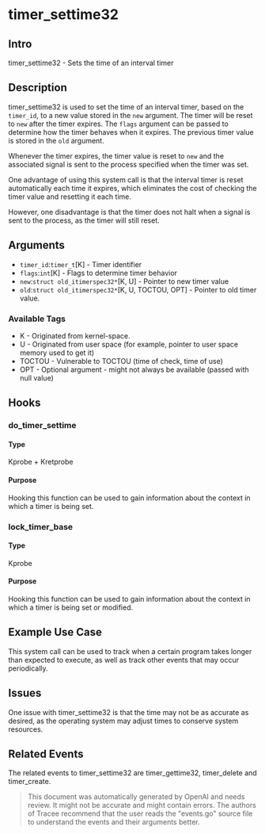 
# timer_settime32

## Intro
timer_settime32 - Sets the time of an interval timer

## Description
timer_settime32 is used to set the time of an interval timer, based on the `timer_id`, to a new value stored in the `new` argument. The timer will be reset to `new` after the timer expires. The `flags` argument can be passed to determine how the timer behaves when it expires. The previous timer value is stored in the `old` argument.

Whenever the timer expires, the timer value is reset to `new` and the associated signal is sent to the process specified when the timer was set.

One advantage of using this system call is that the interval timer is reset automatically each time it expires, which eliminates the cost of checking the timer value and resetting it each time.

However, one disadvantage is that the timer does not halt when a signal is sent to the process, as the timer will still reset.

## Arguments
* `timer_id`:`timer_t`[K] - Timer identifier
* `flags`:`int`[K] - Flags to determine timer behavior
* `new`:`struct old_itimerspec32*`[K, U] - Pointer to new timer value
* `old`:`struct old_itimerspec32*`[K, U, TOCTOU, OPT] - Pointer to old timer value.

### Available Tags
* K - Originated from kernel-space.
* U - Originated from user space (for example, pointer to user space memory used to get it)
* TOCTOU - Vulnerable to TOCTOU (time of check, time of use)
* OPT - Optional argument - might not always be available (passed with null value)

## Hooks
### do_timer_settime
#### Type
Kprobe + Kretprobe
#### Purpose
Hooking this function can be used to gain information about the context in which a timer is being set.

### lock_timer_base
#### Type
Kprobe
#### Purpose
Hooking this function can be used to gain information about the context in which a timer is being set or modified.

## Example Use Case
This system call can be used to track when a certain program takes longer than expected to execute, as well as track other events that may occur periodically.

## Issues
One issue with timer_settime32 is that the time may not be as accurate as desired, as the operating system may adjust times to conserve system resources.

## Related Events
The related events to timer_settime32 are timer_gettime32, timer_delete and timer_create.

> This document was automatically generated by OpenAI and needs review. It might
> not be accurate and might contain errors. The authors of Tracee recommend that
> the user reads the "events.go" source file to understand the events and their
> arguments better.
